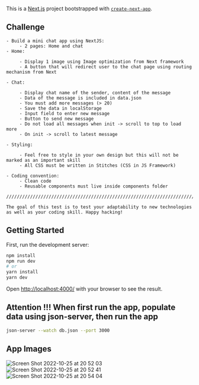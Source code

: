 This is a [Next.js](https://nextjs.org/) project bootstrapped with [`create-next-app`](https://github.com/vercel/next.js/tree/canary/packages/create-next-app).

## Challenge
```
- Build a mini chat app using NextJS:
     - 2 pages: Home and chat
- Home:

     - Display 1 image using Image optimization from Next framework
     - A button that will redirect user to the chat page using routing mechanism from Next

- Chat:

     - Display chat name of the sender, content of the message
     - Data of the message is included in data.json
     - You must add more messages (> 20)
     - Save the data in localStorage
     - Input field to enter new message
     - Button to send new message
     - Do not load all messages when init -> scroll to top to load more
     - On init -> scroll to latest message

- Styling:

     - Feel free to style in your own design but this will not be marked as an important skill
     - All CSS must be written in Stitches (CSS in JS Framework)

- Coding convention:
     - Clean code
     - Reusable components must live inside components folder

/////////////////////////////////////////////////////////////////////////////////////

The goal of this test is to test your adaptability to new technologies as well as your coding skill. Happy hacking!
```

## Getting Started

First, run the development server:

```bash
npm install
npm run dev
# or
yarn install
yarn dev
```

Open [http://localhost:4000/](http://localhost:4000/) with your browser to see the result.


## Attention !!! When first run the app, populate data using json-server, then run the app

```bash
json-server --watch db.json --port 3000
```

## App Images

![Screen Shot 2022-10-25 at 20 52 03](https://user-images.githubusercontent.com/72547907/197792844-65741df4-8d75-4247-aa91-0e6290be9a1d.png)
![Screen Shot 2022-10-25 at 20 52 41](https://user-images.githubusercontent.com/72547907/197792858-0cf76d0e-f028-4d2a-b355-f3be51a7653d.png)
![Screen Shot 2022-10-25 at 20 54 04](https://user-images.githubusercontent.com/72547907/197792867-fb7b4738-7e5d-4ce1-92ea-2faadb140a1c.png)
